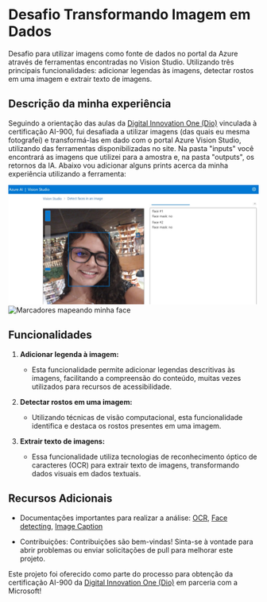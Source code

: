 # Desafio Transformando Imagem em Dados
Desafio para utilizar imagens como fonte de dados no portal da Azure através de ferramentas encontradas no Vision Studio. Utilizando três principais funcionalidades: adicionar legendas às imagens, detectar rostos em uma imagem e extrair texto de imagens.

## Descrição da minha experiência
Seguindo a orientação das aulas da [Digital Innovation One (Dio)](https://digitalinnovation.one/) vinculada à certificação AI-900, fui desafiada a utilizar imagens (das quais eu mesma fotografei) e transformá-las em dado com o portal Azure Vision Studio, utilizando das ferramentas disponibilizadas no site. Na pasta "inputs" você encontrará as imagens que utilizei para a amostra e, na pasta "outputs", os retornos da IA. Abaixo vou adicionar alguns prints acerca da minha experiência utilizando a ferramenta:

![Detectando minha face e de uma criança ao fundo](./prints/printDetecting.jpg)
![Marcadores mapeando minha face](./prints/printFacialMarkers)


## Funcionalidades

1. **Adicionar legenda à imagem:**
   - Esta funcionalidade permite adicionar legendas descritivas às imagens, facilitando a compreensão do conteúdo, muitas vezes utilizados para recursos de acessibilidade.

2. **Detectar rostos em uma imagem:**
   - Utilizando técnicas de visão computacional, esta funcionalidade identifica e destaca os rostos presentes em uma imagem.

3. **Extrair texto de imagens:**
   - Essa funcionalidade utiliza tecnologias de reconhecimento óptico de caracteres (OCR) para extrair texto de imagens, transformando dados visuais em dados textuais.

## Recursos Adicionais

- Documentações importantes para realizar a análise: [OCR](https://microsoftlearning.github.io/mslearn-ai-fundamentals/Instructions/Labs/05-ocr.html), [Face detecting](https://microsoftlearning.github.io/mslearn-ai-fundamentals/Instructions/Labs/04-face.html), [Image Caption](https://microsoftlearning.github.io/mslearn-ai-fundamentals/Instructions/Labs/03-image-analysis.html)

- Contribuições:
Contribuições são bem-vindas! Sinta-se à vontade para abrir problemas ou enviar solicitações de pull para melhorar este projeto.

Este projeto foi oferecido como parte do processo para obtenção da certificação AI-900 da [Digital Innovation One (Dio)](https://digitalinnovation.one/) em parceria com a Microsoft!
